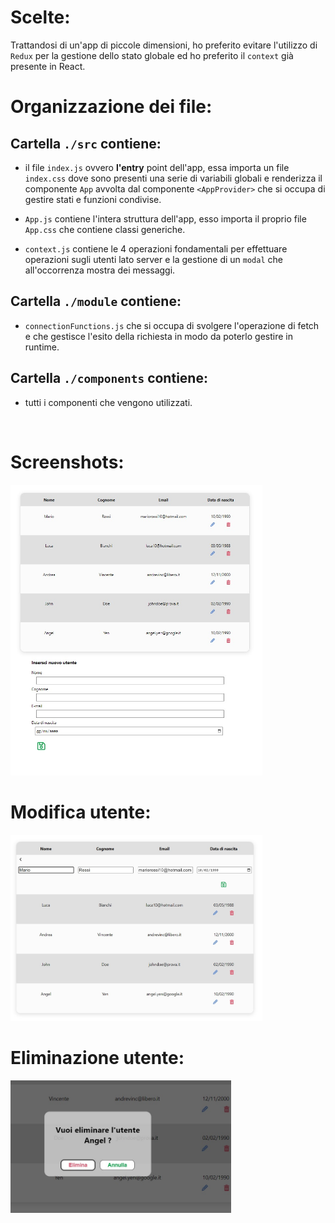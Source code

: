 # **Scelte:** 

Trattandosi di un'app di piccole dimensioni, ho preferito evitare l'utilizzo di `Redux` per la gestione dello stato globale ed ho preferito il `context` già presente in React.

# **Organizzazione dei file:** 

## Cartella `./src` contiene:

* il file `index.js` ovvero **l'entry** point dell'app, essa importa un file `index.css` dove sono presenti una serie di variabili globali e renderizza il componente `App` avvolta dal componente `<AppProvider>` che si occupa di gestire stati e funzioni condivise.

* `App.js` contiene l'intera struttura dell'app, esso importa il proprio file `App.css` che contiene classi generiche.

* `context.js` contiene le 4 operazioni fondamentali per effettuare operazioni sugli utenti lato server e la gestione di un `modal` che all'occorrenza mostra dei messaggi.

## Cartella `./module` contiene:

* `connectionFunctions.js` che si occupa di svolgere l'operazione di fetch e che gestisce l'esito della richiesta in modo da poterlo gestire in runtime.

## Cartella `./components` contiene:

* tutti i componenti che vengono utilizzati.

</br>

# **Screenshots:**

<img src = "./presentation/screenshot1.jpg" style = "width:80%">

</br>

# **Modifica utente:**

<img src = "./presentation/screenshot2.jpg" style = "width:80%">

</br>

# **Eliminazione utente:**

<img src = "./presentation/screenshot3.jpg" style = "width:70%">

</br>